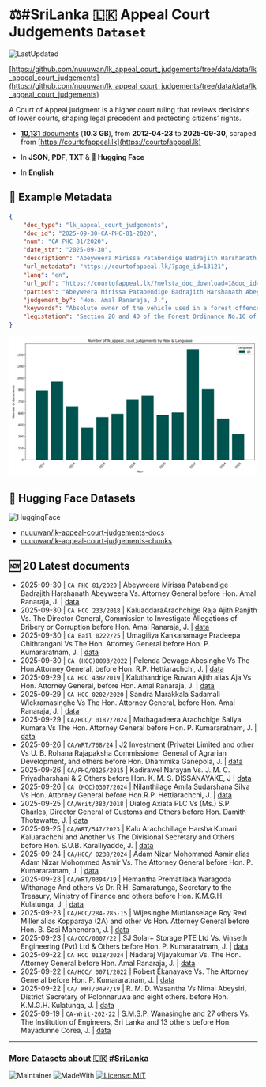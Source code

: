 # ⚖️#SriLanka 🇱🇰 Appeal Court Judgements `Dataset`

![LastUpdated](https://img.shields.io/badge/last_updated-2025--09--30_20:45:27-green)

[https://github.com/nuuuwan/lk_appeal_court_judgements/tree/data/data/lk_appeal_court_judgements](https://github.com/nuuuwan/lk_appeal_court_judgements/tree/data/data/lk_appeal_court_judgements)

A Court of Appeal judgment is a higher court ruling that reviews decisions of lower courts, shaping legal precedent and protecting citizens’ rights.

- [**10,131** documents](https://github.com/nuuuwan/lk_appeal_court_judgements/tree/data/data/lk_appeal_court_judgements) (**10.3 GB**), from **2012-04-23** to **2025-09-30**, scraped from [https://courtofappeal.lk](https://courtofappeal.lk)

- In **JSON**, **PDF**, **TXT** & **🤗 Hugging Face**

- In **English**

## 📝 Example Metadata

```json
{
    "doc_type": "lk_appeal_court_judgements",
    "doc_id": "2025-09-30-CA-PHC-81-2020",
    "num": "CA PHC 81/2020",
    "date_str": "2025-09-30",
    "description": "Abeyweera Mirissa Patabendige Badrajith Harshanath Abeyweera Vs. Attorney General before Hon. Amal Ranaraja, J.",
    "url_metadata": "https://courtofappeal.lk/?page_id=13121",
    "lang": "en",
    "url_pdf": "https://courtofappeal.lk/?melsta_doc_download=1&doc_id=1d1d5d2f-a7ce-4e44-9377-507d6664681c&filename=CA%20PHC%2081-2020.pdf.pdf",
    "parties": "Abeyweera Mirissa Patabendige Badrajith Harshanath Abeyweera Vs. Attorney General",
    "judgement_by": "Hon. Amal Ranaraja, J.",
    "keywords": "Absolute owner of the vehicle used in a forest offence \u2013 Responsibility of a party prosecuting his case effectively \u2013Prompt action and diligence in legal process",
    "legistation": "Section 20 and 40 of the Forest Ordinance No.16 of 1907 (as amended)"
}
```

![Chart](https://raw.githubusercontent.com/nuuuwan/lk_appeal_court_judgements/refs/heads/data/data/lk_appeal_court_judgements/docs_by_year_and_lang.png)

## 🤗 Hugging Face Datasets

![HuggingFace](https://img.shields.io/badge/-HuggingFace-FDEE21?style=for-the-badge&logo=HuggingFace)

- [nuuuwan/lk-appeal-court-judgements-docs](https://huggingface.co/datasets/nuuuwan/lk-appeal-court-judgements-docs)
- [nuuuwan/lk-appeal-court-judgements-chunks](https://huggingface.co/datasets/nuuuwan/lk-appeal-court-judgements-chunks)

## 🆕 20 Latest documents

- 2025-09-30 | `CA PHC 81/2020` | Abeyweera Mirissa Patabendige Badrajith Harshanath Abeyweera Vs. Attorney General before Hon. Amal Ranaraja, J. | [data](https://github.com/nuuuwan/lk_appeal_court_judgements/tree/data/data/lk_appeal_court_judgements/2020s/2025/2025-09-30-CA-PHC-81-2020)
- 2025-09-30 | `CA HCC 233/2018` | KaluaddaraArachchige Raja Ajith Ranjith Vs. The Director General, Commission to Investigate Allegations of Bribery or Corruption before Hon. Amal Ranaraja, J. | [data](https://github.com/nuuuwan/lk_appeal_court_judgements/tree/data/data/lk_appeal_court_judgements/2020s/2025/2025-09-30-CA-HCC-233-2018)
- 2025-09-30 | `CA Bail 0222/25` | Umagiliya Kankanamage Pradeepa Chithrangani Vs The Hon. Attorney General before Hon. P. Kumararatnam, J. | [data](https://github.com/nuuuwan/lk_appeal_court_judgements/tree/data/data/lk_appeal_court_judgements/2020s/2025/2025-09-30-CA-Bail-0222-25)
- 2025-09-30 | `CA (HCC)0093/2022` | Pelenda Dewage Abesinghe Vs The Hon.Attorney General, before Hon. R.P. Hettiarachchi, J. | [data](https://github.com/nuuuwan/lk_appeal_court_judgements/tree/data/data/lk_appeal_court_judgements/2020s/2025/2025-09-30-CA--HCC-0093-2022)
- 2025-09-29 | `CA HCC 438/2019` | Kaluthandrige Ruwan Ajith alias Aja Vs Hon. Attorney General, before Hon. Amal Ranaraja, J. | [data](https://github.com/nuuuwan/lk_appeal_court_judgements/tree/data/data/lk_appeal_court_judgements/2020s/2025/2025-09-29-CA-HCC-438-2019)
- 2025-09-29 | `CA HCC 0202/2020` | Sandra Marakkala Sadamali Wickramasinghe Vs The Hon. Attorney General, before Hon. Amal Ranaraja, J. | [data](https://github.com/nuuuwan/lk_appeal_court_judgements/tree/data/data/lk_appeal_court_judgements/2020s/2025/2025-09-29-CA-HCC-0202-2020)
- 2025-09-29 | `CA/HCC/ 0187/2024` | Mathagadeera Arachchige Saliya Kumara Vs The Hon. Attorney General before Hon. P. Kumararatnam, J. | [data](https://github.com/nuuuwan/lk_appeal_court_judgements/tree/data/data/lk_appeal_court_judgements/2020s/2025/2025-09-29-CA-HCC--0187-2024)
- 2025-09-26 | `CA/WRT/768/24` | J2 Investment (Private) Limited and other Vs U. B. Rohana Rajapaksha Commissioner General of Agrarian Development, and others before Hon. Dhammika Ganepola, J. | [data](https://github.com/nuuuwan/lk_appeal_court_judgements/tree/data/data/lk_appeal_court_judgements/2020s/2025/2025-09-26-CA-WRT-768-24)
- 2025-09-26 | `CA/PHC/0125/2015` | Kadirawel Narayan Vs. J. M. C. Priyadharshani & 2 Others before Hon. K. M. S. DISSANAYAKE, J | [data](https://github.com/nuuuwan/lk_appeal_court_judgements/tree/data/data/lk_appeal_court_judgements/2020s/2025/2025-09-26-CA-PHC-0125-2015)
- 2025-09-26 | `CA (HCC)0307/2024` | Nilanthilage Amila Sudarshana Silva Vs Hon. Attorney General before Hon.R.P. Hettiarachchi, J. | [data](https://github.com/nuuuwan/lk_appeal_court_judgements/tree/data/data/lk_appeal_court_judgements/2020s/2025/2025-09-26-CA--HCC-0307-2024)
- 2025-09-25 | `CA/Writ/383/2018` | Dialog Axiata PLC Vs (Ms.) S.P. Charles, Director General of Customs and Others before Hon. Damith Thotawatte, J. | [data](https://github.com/nuuuwan/lk_appeal_court_judgements/tree/data/data/lk_appeal_court_judgements/2020s/2025/2025-09-25-CA-Writ-383-2018)
- 2025-09-25 | `CA/WRT/547/2023` | Kalu Arachchillage Harsha Kumari Kaluarachchi and Another Vs The Divisional Secretary and Others before Hon. S.U.B. Karalliyadde, J. | [data](https://github.com/nuuuwan/lk_appeal_court_judgements/tree/data/data/lk_appeal_court_judgements/2020s/2025/2025-09-25-CA-WRT-547-2023)
- 2025-09-24 | `CA/HCC/ 0238/2024` | Adam Nizar Mohommed Asmir alias Adam Nizar Mohommed Asmir Vs. The Attorney General before Hon. P. Kumararatnam, J. | [data](https://github.com/nuuuwan/lk_appeal_court_judgements/tree/data/data/lk_appeal_court_judgements/2020s/2025/2025-09-24-CA-HCC--0238-2024)
- 2025-09-23 | `CA/WRT/0394/19` | Hemantha Prematilaka Waragoda Withanage And others Vs Dr. R.H. Samaratunga, Secretary to the Treasury, Ministry of Finance and others before Hon. K.M.G.H. Kulatunga, J. | [data](https://github.com/nuuuwan/lk_appeal_court_judgements/tree/data/data/lk_appeal_court_judgements/2020s/2025/2025-09-23-CA-WRT-0394-19)
- 2025-09-23 | `CA/HCC/284-285-15` | Wijesinghe Mudianselage Roy Rexi Miller alias Kopparaya (2A) and other Vs Hon. Attorney General before Hon. B. Sasi Mahendran, J. | [data](https://github.com/nuuuwan/lk_appeal_court_judgements/tree/data/data/lk_appeal_court_judgements/2020s/2025/2025-09-23-CA-HCC-284-285-15)
- 2025-09-23 | `CA/COC/0007/22` | SJ Solar+ Storage PTE Ltd Vs. Vinseth Engineering (Pvt) Ltd & Others before Hon. P. Kumararatnam, J. | [data](https://github.com/nuuuwan/lk_appeal_court_judgements/tree/data/data/lk_appeal_court_judgements/2020s/2025/2025-09-23-CA-COC-0007-22)
- 2025-09-22 | `CA HCC 0118/2024` | Nadaraj Vijayakumar Vs. The Hon. Attorney General before Hon. Amal Ranaraja, J. | [data](https://github.com/nuuuwan/lk_appeal_court_judgements/tree/data/data/lk_appeal_court_judgements/2020s/2025/2025-09-22-CA-HCC-0118-2024)
- 2025-09-22 | `CA/HCC/ 0071/2022` | Robert Ekanayake Vs. The Attorney General before Hon. P. Kumararatnam, J. | [data](https://github.com/nuuuwan/lk_appeal_court_judgements/tree/data/data/lk_appeal_court_judgements/2020s/2025/2025-09-22-CA-HCC--0071-2022)
- 2025-09-22 | `CA/ WRT/0497/19` | R. M. D. Wasantha Vs Nimal Abeysiri, District Secretary of Polonnaruwa and eight others. before Hon. K.M.G.H. Kulatunga, J. | [data](https://github.com/nuuuwan/lk_appeal_court_judgements/tree/data/data/lk_appeal_court_judgements/2020s/2025/2025-09-22-CA--WRT-0497-19)
- 2025-09-19 | `CA-Writ-202-22` | S.M.S.P. Wanasinghe and 27 others Vs. The Institution of Engineers, Sri Lanka and 13 others before Hon. Mayadunne Corea, J. | [data](https://github.com/nuuuwan/lk_appeal_court_judgements/tree/data/data/lk_appeal_court_judgements/2020s/2025/2025-09-19-CA-Writ-202-22)

---

### [More Datasets about 🇱🇰 #SriLanka](https://github.com/nuuuwan/lk_datasets)

![Maintainer](https://img.shields.io/badge/maintainer-nuuuwan-red)
![MadeWith](https://img.shields.io/badge/made_with-python-blue)
[![License: MIT](https://img.shields.io/badge/License-MIT-yellow.svg)](https://opensource.org/licenses/MIT)
